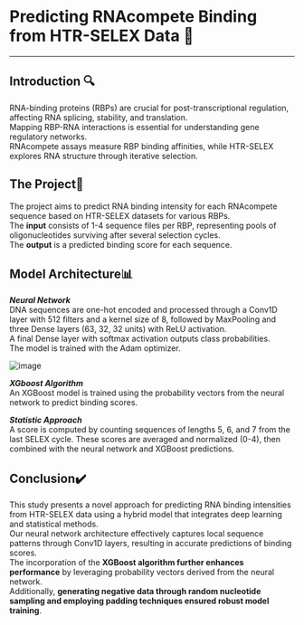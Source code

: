 # Predicting RNAcompete Binding from HTR-SELEX Data 🧬
---  
**Introduction** 🔍
-
RNA-binding proteins (RBPs) are crucial for post-transcriptional regulation, affecting RNA splicing, stability, and translation.   
Mapping RBP-RNA interactions is essential for understanding gene regulatory networks.   
RNAcompete assays measure RBP binding affinities, while HTR-SELEX explores RNA structure through iterative selection.  

**The Project**📝  
-
The project aims to predict RNA binding intensity for each RNAcompete sequence based on HTR-SELEX datasets for various RBPs.     
The **input** consists of 1-4 sequence files per RBP, representing pools of oligonucleotides surviving after several selection cycles.     
The **output** is a predicted binding score for each sequence.    


**Model Architecture**📊  
-
***Neural Network***    
DNA sequences are one-hot encoded and processed through a Conv1D layer with 512 filters and a kernel size of 8, followed by MaxPooling and three Dense layers (63, 32, 32 units) with ReLU activation.   
A final Dense layer with softmax activation outputs class probabilities.   
The model is trained with the Adam optimizer.  

![image](https://github.com/user-attachments/assets/eb4c1745-1257-4c3d-bff7-cf46f76cc38b)

***XGboost Algorithm***  
An XGBoost model is trained using the probability vectors from the neural network to predict binding scores.

***Statistic Approach***   
A score is computed by counting sequences of lengths 5, 6, and 7 from the last SELEX cycle. 
These scores are averaged and normalized (0-4), then combined with the neural network and XGBoost predictions.

**Conclusion**✔️  
-
This study presents a novel approach for predicting RNA binding intensities from HTR-SELEX data using a hybrid model that integrates deep learning and statistical methods.   
Our neural network architecture effectively captures local sequence patterns through Conv1D layers, resulting in accurate predictions of binding scores.   
The incorporation of the **XGBoost algorithm further enhances performance** by leveraging probability vectors derived from the neural network.   
Additionally, **generating negative data through random nucleotide sampling and employing padding techniques ensured robust model training**.  

